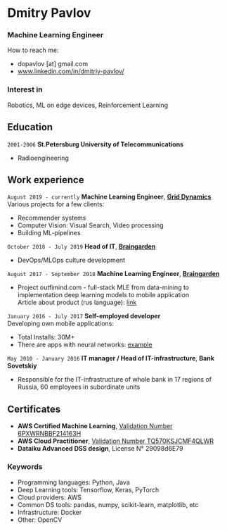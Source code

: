 
# Dmitry Pavlov
### Machine Learning Engineer
How to reach me:
* dopavlov [at] gmail.com
* www.linkedin.com/in/dmitriy-pavlov/ 

### Interest in
Robotics, ML on edge devices, Reinforcement Learning

## Education
`2001-2006`
__St.Petersburg University of Telecommunications__
* Radioengineering

## Work experience
`August 2019 - currently`
__Machine Learning Engineer__, [__Grid Dynamics__](https://www.griddynamics.com/)  
Various projects for a few clients:
* Recommender systems
* Computer Vision: Visual Search, Video processing
* Building ML-pipelines

`October 2018 - July 2019`
__Head of IT__, [__Braingarden__](https://braingarden.ai)
* DevOps/MLOps culture development

`August 2017 - September 2018`
__Machine Learning Engineer__, [__Braingarden__](https://braingarden.ai)
* Project outfimind.com - full-stack MLE from data-mining to implementation deep learning models to mobile application  
Article about product (rus language): [link](https://vc.ru/tribuna/38102-taymlayn-outfitmind)

`January 2016 - July 2017`
__Self-employed developer__  
Developing own mobile applications:
* Total Installs: 30M+
* There are apps with neural networks: [example](https://github.com/deerslab/quickdraw)

`May 2010 - January 2016`
__IT manager / Head of IT-infrastructure__, __Bank Sovetskiy__
* Responsible for the IT-infrastructure of whole bank in 17 regions of Russia, 60 employees in subordinate units


## Certificates
* __AWS Certified Machine Learning__, [Validation Number 6PXWRNBBF214163H](http://aws.amazon.com/verification)
* __AWS Cloud Practitioner__, [Validation Number TQ570KSJCMF4QLWR](http://aws.amazon.com/verification)
* __Dataiku Advanced DSS design__, License N° 29098d6E79

### Keywords
* Programming languages: Python, Java
* Deep Learning tools: Tensorflow, Keras, PyTorch
* Cloud providers: AWS
* Common DS tools: pandas, numpy, scikit-learn, matplotlib, etc
* Infrastructure: Docker
* Other: OpenCV
